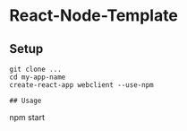 # React-Node-Template



## Setup


```
git clone ...
cd my-app-name
create-react-app webclient --use-npm

## Usage

```
npm start
```
